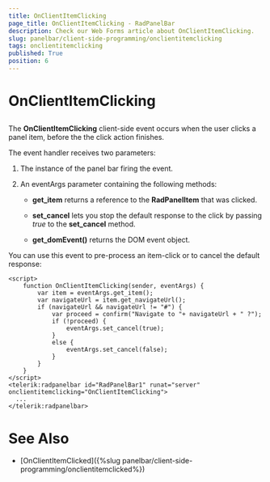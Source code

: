```yaml
---
title: OnClientItemClicking
page_title: OnClientItemClicking - RadPanelBar
description: Check our Web Forms article about OnClientItemClicking.
slug: panelbar/client-side-programming/onclientitemclicking
tags: onclientitemclicking
published: True
position: 6
---
```


# OnClientItemClicking



## 

The **OnClientItemClicking** client-side event occurs when the user clicks a panel item, before the the click action finishes.

The event handler receives two parameters:

1. The instance of the panel bar firing the event.

1. An eventArgs parameter containing the following methods:

	* **get_item** returns a reference to the **RadPanelItem** that was clicked.

	* **set_cancel** lets you stop the default response to the click by passing *true* to the **set_cancel** method.

	* **get_domEvent()** returns the DOM event object.

You can use this event to pre-process an item-click or to cancel the default response:

````ASPNET
<script> 
	function OnClientItemClicking(sender, eventArgs) {    
		var item = eventArgs.get_item();    
		var navigateUrl = item.get_navigateUrl();    
		if (navigateUrl && navigateUrl != "#") {       
			var proceed = confirm("Navigate to "+ navigateUrl + " ?");       
			if (!proceed) {         
				eventArgs.set_cancel(true);       
			}       
			else {          
				eventArgs.set_cancel(false);       
			} 
		}
	}
</script>
<telerik:radpanelbar id="RadPanelBar1" runat="server" onclientitemclicking="OnClientItemClicking">
  ...
</telerik:radpanelbar>
````



# See Also

 * [OnClientItemClicked]({%slug panelbar/client-side-programming/onclientitemclicked%})
